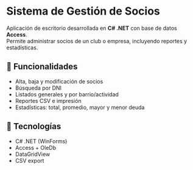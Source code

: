 # Sistema de Gestión de Socios

Aplicación de escritorio desarrollada en **C# .NET** con base de datos **Access**.  
Permite administrar socios de un club o empresa, incluyendo reportes y estadísticas.

## 🚀 Funcionalidades
- Alta, baja y modificación de socios
- Búsqueda por DNI
- Listados generales y por barrio/actividad
- Reportes CSV e impresión
- Estadísticas: total, promedio, mayor y menor deuda

## 🔧 Tecnologías
- C# .NET (WinForms)
- Access + OleDb
- DataGridView
- CSV export
